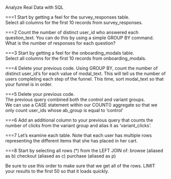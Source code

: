 Analyze Real Data with SQL

===1
Start by getting a feel for the survey_responses table.  
Select all columns for the first 10 records from survey_responses.  

===2
Count the number of distinct user_id who answered each question_text.
You can do this by using a simple GROUP BY command.
What is the number of responses for each question?

===3
Start by getting a feel for the onboarding_modals table.  
Select all columns for the first 10 records from onboarding_modals.  

===4
Delete your previous code.
Using GROUP BY, count the number of distinct user_id‘s for each value of modal_text. This will tell us the number of users completing each step of the funnel.
This time, sort modal_text so that your funnel is in order.

===5
Delete your previous code.  
The previous query combined both the control and variant groups.  
We can use a CASE statement within our COUNT() aggregate so that we only count user_ids whose ab_group is equal to ‘control’ 

===6
Add an additional column to your previous query that counts the number of clicks from the variant group and alias it as ‘variant_clicks’.  

===7
Let’s examine each table. Note that each user has multiple rows representing the different items that she has placed in her cart.

===8
Start by selecting all rows (*) from the LEFT JOIN of:
browse (aliased as b)
checkout (aliased as c)
purchase (aliased as p)

Be sure to use this order to make sure that we get all of the rows.
LIMIT your results to the first 50 so that it loads quickly.
